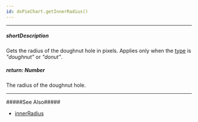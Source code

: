 ```yaml
---
id: dxPieChart.getInnerRadius()
---
```

---
##### shortDescription
Gets the radius of the doughnut hole in pixels. Applies only when the [type](/Documentation/ApiReference/UI_Components/dxPieChart/Configuration/#type) is *"doughnut"* or *"donut"*.

##### return: Number
The radius of the doughnut hole.

---
#####See Also#####
- [innerRadius](/api-reference/10%20UI%20Components/dxPieChart/1%20Configuration/innerRadius.md '/Documentation/ApiReference/UI_Components/dxPieChart/Configuration/#innerRadius')
